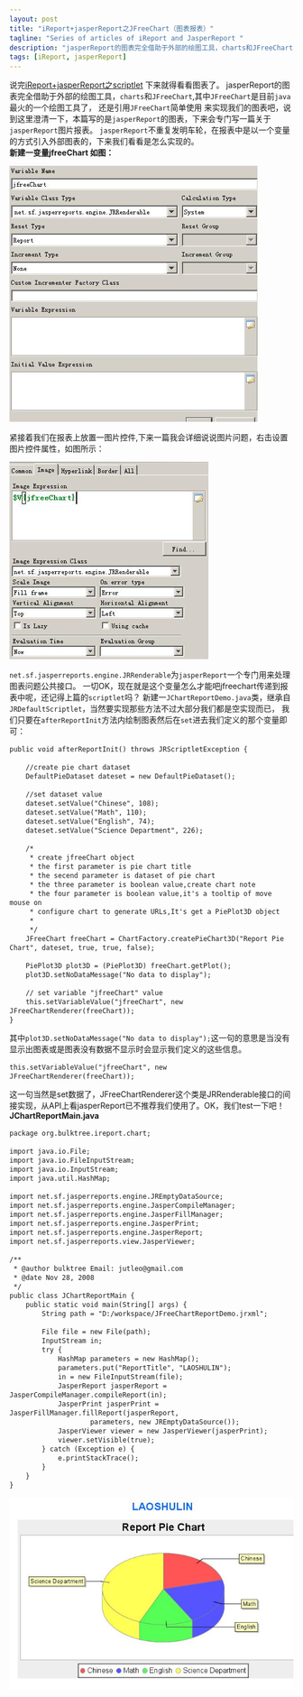 ```yaml
---
layout: post
title: "iReport+jasperReport之JFreeChart（图表报表）"
tagline: "Series of articles of iReport and JasperReport "
description: "jasperReport的图表完全借助于外部的绘图工具，charts和JFreeChart,其中JFreeChart是目前java最火的一个绘图工具了，还是引用JFreeChart简单使用 来实现我们的图表吧"
tags: [iReport, jasperReport]
---
```


说完[iReport+jasperReport之scriptlet](http://jutleo.github.io/2013/05/03/iReport-jasperReport-08/) 下来就得看看图表了。
jasperReport的图表完全借助于外部的绘图工具，`charts`和`JFreeChart`,其中`JFreeChart`是目前`java`最火的一个绘图工具了，
还是引用`JFreeChart`简单使用 来实现我们的图表吧，说到这里澄清一下，本篇写的是`jasperReport`的图表，下来会专门写一篇关于`jasperReport`图片报表。
`jasperReport`不重复发明车轮，在报表中是以一个变量的方式引入外部图表的，下来我们看看是怎么实现的。  
 **新建一变量jfreeChart 如图：**  

 ![显示效果](/static/img/20130502005.jpg) 

紧接着我们在报表上放置一图片控件,下来一篇我会详细说说图片问题，右击设置图片控件属性，如图所示：  

 ![显示效果](/static/img/20130502006.jpg) 
 
`net.sf.jasperreports.engine.JRRenderable`为`jasperReport`一个专门用来处理图表问题公共接口。
一切OK，现在就是这个变量怎么才能吧jfreechart传递到报表中呢，还记得上篇的`scriptlet`吗？
新建一`JChartReportDemo.java`类，继承自`JRDefaultScriptlet`，当然要实现那些方法不过大部分我们都是空实现而已，
我们只要在`afterReportInit`方法内绘制图表然后在`set`进去我们定义的那个变量即可：  
	
	public void afterReportInit() throws JRScriptletException {
        
        //create pie chart dataset
        DefaultPieDataset dateset = new DefaultPieDataset();

        //set dataset value
        dateset.setValue("Chinese", 108);
        dateset.setValue("Math", 110);
        dateset.setValue("English", 74);
        dateset.setValue("Science Department", 226);
        
        /*
         * create jfreeChart object
         * the first parameter is pie chart title
         * the secend parameter is dataset of pie chart
         * the three parameter is boolean value,create chart note
         * the four parameter is boolean value,it's a tooltip of move mouse on
         * configure chart to generate URLs,It's get a PiePlot3D object
         * 
         */
        JFreeChart freeChart = ChartFactory.createPieChart3D("Report Pie Chart", dateset, true, true, false);
        
        PiePlot3D plot3D = (PiePlot3D) freeChart.getPlot();
        plot3D.setNoDataMessage("No data to display");
        
        // set variable "jfreeChart" value
        this.setVariableValue("jfreeChart", new JFreeChartRenderer(freeChart));
    }
	
其中`plot3D.setNoDataMessage("No data to display");`这一句的意思是当没有显示出图表或是图表没有数据不显示时会显示我们定义的这些信息。  
	
	this.setVariableValue("jfreeChart", new JFreeChartRenderer(freeChart));
	
这一句当然是set数据了，JFreeChartRenderer这个类是JRRenderable接口的间接实现，从API上看jasperReport已不推荐我们使用了。OK，我们test一下吧！  
**JChartReportMain.java**  
	
	package org.bulktree.ireport.chart;

	import java.io.File;
	import java.io.FileInputStream;
	import java.io.InputStream;
	import java.util.HashMap;

	import net.sf.jasperreports.engine.JREmptyDataSource;
	import net.sf.jasperreports.engine.JasperCompileManager;
	import net.sf.jasperreports.engine.JasperFillManager;
	import net.sf.jasperreports.engine.JasperPrint;
	import net.sf.jasperreports.engine.JasperReport;
	import net.sf.jasperreports.view.JasperViewer;

	/**
	 * @author bulktree Email: jutleo@gmail.com
	 * @date Nov 28, 2008
	 */
	public class JChartReportMain {
		public static void main(String[] args) {
			String path = "D:/workspace/JFreeChartReportDemo.jrxml";

			File file = new File(path);
			InputStream in;
			try {
				HashMap parameters = new HashMap();
				parameters.put("ReportTitle", "LAOSHULIN");
				in = new FileInputStream(file);
				JasperReport jasperReport = JasperCompileManager.compileReport(in);
				JasperPrint jasperPrint = JasperFillManager.fillReport(jasperReport,
						parameters, new JREmptyDataSource());
				JasperViewer viewer = new JasperViewer(jasperPrint);
				viewer.setVisible(true);
			} catch (Exception e) {
				e.printStackTrace();
			}
		}
	}
	
![显示效果](/static/img/20130502007.jpg) 
